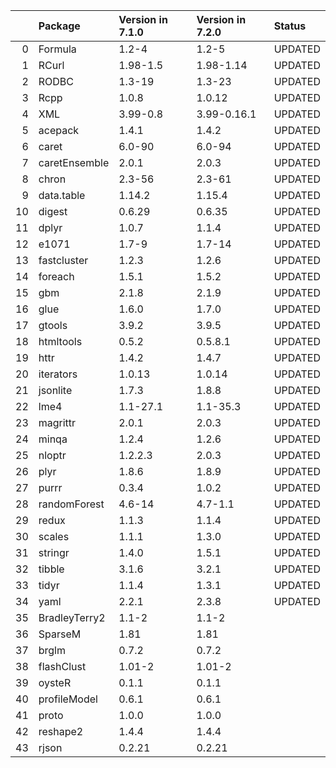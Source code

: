 <!-- markdown-link-check-disable -->

|    | Package       | Version in 7.1.0   | Version in 7.2.0   | Status   |
|---:|:--------------|:-------------------|:-------------------|:---------|
|  0 | Formula       | 1.2-4              | 1.2-5              | UPDATED  |
|  1 | RCurl         | 1.98-1.5           | 1.98-1.14          | UPDATED  |
|  2 | RODBC         | 1.3-19             | 1.3-23             | UPDATED  |
|  3 | Rcpp          | 1.0.8              | 1.0.12             | UPDATED  |
|  4 | XML           | 3.99-0.8           | 3.99-0.16.1        | UPDATED  |
|  5 | acepack       | 1.4.1              | 1.4.2              | UPDATED  |
|  6 | caret         | 6.0-90             | 6.0-94             | UPDATED  |
|  7 | caretEnsemble | 2.0.1              | 2.0.3              | UPDATED  |
|  8 | chron         | 2.3-56             | 2.3-61             | UPDATED  |
|  9 | data.table    | 1.14.2             | 1.15.4             | UPDATED  |
| 10 | digest        | 0.6.29             | 0.6.35             | UPDATED  |
| 11 | dplyr         | 1.0.7              | 1.1.4              | UPDATED  |
| 12 | e1071         | 1.7-9              | 1.7-14             | UPDATED  |
| 13 | fastcluster   | 1.2.3              | 1.2.6              | UPDATED  |
| 14 | foreach       | 1.5.1              | 1.5.2              | UPDATED  |
| 15 | gbm           | 2.1.8              | 2.1.9              | UPDATED  |
| 16 | glue          | 1.6.0              | 1.7.0              | UPDATED  |
| 17 | gtools        | 3.9.2              | 3.9.5              | UPDATED  |
| 18 | htmltools     | 0.5.2              | 0.5.8.1            | UPDATED  |
| 19 | httr          | 1.4.2              | 1.4.7              | UPDATED  |
| 20 | iterators     | 1.0.13             | 1.0.14             | UPDATED  |
| 21 | jsonlite      | 1.7.3              | 1.8.8              | UPDATED  |
| 22 | lme4          | 1.1-27.1           | 1.1-35.3           | UPDATED  |
| 23 | magrittr      | 2.0.1              | 2.0.3              | UPDATED  |
| 24 | minqa         | 1.2.4              | 1.2.6              | UPDATED  |
| 25 | nloptr        | 1.2.2.3            | 2.0.3              | UPDATED  |
| 26 | plyr          | 1.8.6              | 1.8.9              | UPDATED  |
| 27 | purrr         | 0.3.4              | 1.0.2              | UPDATED  |
| 28 | randomForest  | 4.6-14             | 4.7-1.1            | UPDATED  |
| 29 | redux         | 1.1.3              | 1.1.4              | UPDATED  |
| 30 | scales        | 1.1.1              | 1.3.0              | UPDATED  |
| 31 | stringr       | 1.4.0              | 1.5.1              | UPDATED  |
| 32 | tibble        | 3.1.6              | 3.2.1              | UPDATED  |
| 33 | tidyr         | 1.1.4              | 1.3.1              | UPDATED  |
| 34 | yaml          | 2.2.1              | 2.3.8              | UPDATED  |
| 35 | BradleyTerry2 | 1.1-2              | 1.1-2              |          |
| 36 | SparseM       | 1.81               | 1.81               |          |
| 37 | brglm         | 0.7.2              | 0.7.2              |          |
| 38 | flashClust    | 1.01-2             | 1.01-2             |          |
| 39 | oysteR        | 0.1.1              | 0.1.1              |          |
| 40 | profileModel  | 0.6.1              | 0.6.1              |          |
| 41 | proto         | 1.0.0              | 1.0.0              |          |
| 42 | reshape2      | 1.4.4              | 1.4.4              |          |
| 43 | rjson         | 0.2.21             | 0.2.21             |          |